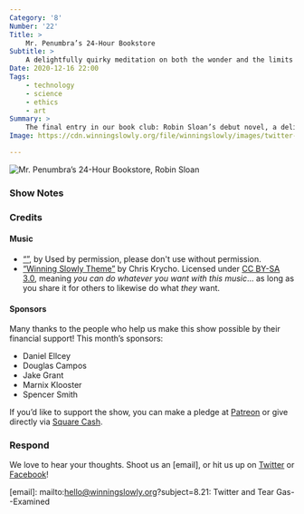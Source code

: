 ```yaml
---
Category: '8'
Number: '22'
Title: >
    Mr. Penumbra’s 24-Hour Bookstore
Subtitle: >
    A delightfully quirky meditation on both the wonder and the limits of technology--from the printing press to Google and back again.
Date: 2020-12-16 22:00
Tags:
    - technology
    - science
    - ethics
    - art
Summary: >
    The final entry in our book club: Robin Sloan’s debut novel, a delightfully quirky meditation on both the wonder and the limits of technology—from the printing press to Google and back again.
Image: https://cdn.winningslowly.org/file/winningslowly/images/twitter-and-tear-gas.jpg

---
```


![[<cite>Mr. Penumbra’s 24-Hour Bookstore</cite>][book], Robin Sloan](https://cdn.winningslowly.org/file/winningslowly/images/mr-penumbras-24-hour-bookstore.jpg)

[book]: https://www.alibris.com/Mr-Penumbras-24-Hour-Bookstore-Robin-Sloan/book/21924389

### Show Notes


### Credits

#### Music

- [“”](), by []() Used by permission, please don't use without permission.
- [“Winning Slowly Theme”](https://soundcloud.com/chriskrycho/winning-slowly) by Chris Krycho. Licensed under [CC BY-SA 3.0](https://creativecommons.org/licenses/by-sa/3.0/), meaning *you can do whatever you want with this music*… as long as you share it for others to likewise do what *they* want.

#### Sponsors

Many thanks to the people who help us make this show possible by their financial support! This month’s sponsors:

- Daniel Ellcey
- Douglas Campos
- Jake Grant
- Marnix Klooster
- Spencer Smith

If you’d like to support the show, you can make a pledge at <a href='https://www.patreon.com/winningslowly' rel='payment'>Patreon</a> or give directly via [Square Cash](https://cash.me/$winningslowly).

### Respond

We love to hear your thoughts. Shoot us an [email], or hit us up on [Twitter](https://www.twitter.com/winningslowly) or [Facebook](https://www.facebook.com/winningslowlypodcast)!

[email]: mailto:hello@winningslowly.org?subject=8.21: Twitter and Tear Gas--Examined
